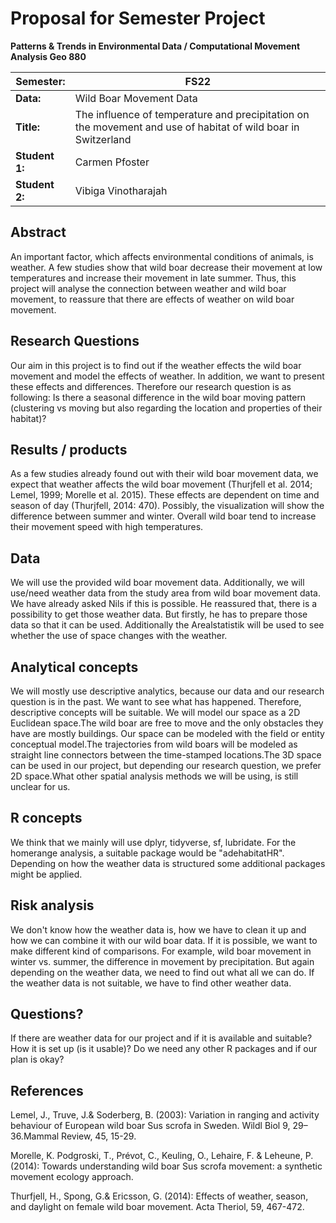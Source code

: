 # Proposal for Semester Project

**Patterns & Trends in Environmental Data / Computational Movement
Analysis Geo 880**

| Semester:      | FS22                              |
|----------------|---------------------------------- |
| **Data:**      | Wild Boar Movement Data           |
| **Title:**     | The influence of temperature and precipitation on the movement and use of habitat of wild boar in Switzerland       |
| **Student 1:** | Carmen Pfoster                    |
| **Student 2:** | Vibiga Vinotharajah               |

## Abstract 
An important factor, which affects environmental conditions of animals, is weather. A few studies show that wild boar decrease their movement at low temperatures and increase their movement in late summer. Thus, this project will analyse the connection between weather and wild boar movement, to reassure that there are effects of weather on wild boar movement. 

## Research Questions
Our aim in this project is to find out if the weather effects the wild boar movement and model the effects of weather. In addition, we want to present these effects and differences. Therefore our research question is as following:
Is there a seasonal difference in the wild boar moving pattern (clustering vs moving but also regarding the location and properties of their habitat)?


## Results / products
As a few studies already found out with their wild boar movement data, we expect that weather affects the wild boar movement (Thurjfell et al. 2014; Lemel, 1999; Morelle et al. 2015). These effects are dependent on time and season of day (Thurjfell, 2014: 470). Possibly, the visualization will show the difference between summer and winter. Overall wild boar tend to increase their movement speed with high temperatures. 

## Data
We will use the provided wild boar movement data. Additionally, we will use/need weather data from the study area from wild boar movement data. We have already asked Nils if this is possible. He reassured that, there is a possibility to get those weather data. But firstly, he has to prepare those data so that it can be used. Additionally the Arealstatistik will be used to see whether the use of space changes with the weather.

## Analytical concepts
We will mostly use descriptive analytics, because our data and our research question is in the past. We want to see what has happened. Therefore, descriptive concepts will be suitable.
We will model our space as a 2D Euclidean space.The wild boar are free to move and the only obstacles they have are mostly buildings. Our space can be modeled with the field or entity conceptual model.The trajectories from wild boars will be modeled as straight line connectors between the time-stamped locations.The 3D space can be used in our project, but depending our research question, we prefer 2D space.What other spatial analysis methods we will be using, is still unclear for us.

## R concepts
We think that we mainly will use dplyr, tidyverse, sf, lubridate. For the homerange analysis, a suitable package would be "adehabitatHR". Depending on how the weather data is structured some additional packages might be applied.


## Risk analysis
We don't know how the weather data is, how we have to clean it up and how we can combine it with our wild boar data. If it is possible, we want to make different kind of comparisons. For example, wild boar movement in winter vs. summer, the difference in movement by precipitation. But again depending on the weather data, we need to find out what all we can do.
If the weather data is not suitable, we have to find other weather data.

## Questions? 
If there are weather data for our project and if it is available and suitable? How it is set up (is it usable)?
Do we need any other R packages and if our plan is okay?

## References
Lemel, J., Truve, J.& Soderberg, B. (2003): Variation in ranging and activity behaviour of European wild boar Sus scrofa in Sweden. Wildl Biol 9, 29–36.Mammal Review, 45, 15-29.

Morelle, K. Podgroski, T., Prévot, C., Keuling, O., Lehaire, F. & Leheune, P. (2014): Towards understanding wild boar Sus scrofa movement: a synthetic movement ecology approach. 

Thurfjell, H., Spong, G.& Ericsson, G. (2014): Effects of weather, season, and daylight on female wild boar movement. Acta Theriol, 59, 467-472.
